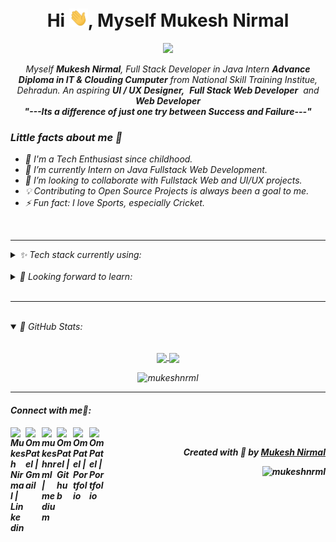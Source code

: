 <h1 align="center">Hi <img src="https://raw.githubusercontent.com/ABSphreak/ABSphreak/master/gifs/Hi.gif" width="30px">, Myself Mukesh Nirmal</h1>
<p align="center">
  <a href="https://github.com/Ratheshan03/readme-typing-svg"><img src="https://readme-typing-svg.herokuapp.com?lines=Computer+Science+Undergraduate;UI+/+UX+Designer;Full+Stack+Web+Developer;Aspiring+Learner&center=true&width=500&height=50"></a>
</p>

<p align="center">
  <em>
    Myself <b>Mukesh Nirmal</b>, Full Stack Developer in Java Intern <b>Advance Diploma in IT & Clouding Cumputer</b> from National Skill Training Institue<b></b>, Dehradun.
    An aspiring <b>UI / UX Designer,</b>&nbsp; <b>Full Stack Web Developer</b>&nbsp; and <b> Web Developer</b> 
  <br>
  <b><i>"---Its a difference of just one try between Success and Failure---"</i></b>
</p>

<h3>Little facts about me 🧑</h3>

- 🧞 I'm a Tech Enthusiast since childhood.
- 🔭 I’m currently Intern on Java Fullstack Web Development.
- 👯 I’m looking to collaborate with Fullstack Web and UI/UX projects.
- 💡 Contributing to Open Source Projects is always been a goal to me.
- ⚡ Fun fact: I love Sports, especially Cricket.
<br>

---

<details>
<summary>
  ✨ Tech stack currently using:
</summary>
   <br>
<code><a href="#" target="_blank"><img height="30" src="https://www.vectorlogo.zone/logos/java/java-icon.svg"></a></code> 
<code><a href="#" target="_blank"><img height="30" src="https://www.svgrepo.com/show/478223/css.svg"></a></code>
<code><a href="#" target="_blank"><img height="30" src="https://www.svgrepo.com/show/510028/javascript-file.svg"></a></code>
<code><a href="#" target="_blank"><img height="30" src="https://www.svgrepo.com/show/374016/python.svg" alt="TypeScript"></a></code>
<code><a href="#" target="_blank"><img height="30" src="https://cdn-icons-png.flaticon.com/128/16066/16066077.png"></a></code>
<code><a href="#" target="_blank"><img height="30" src="https://www.vectorlogo.zone/logos/w3_html5/w3_html5-icon.svg"></a></code>
<code><a href="#" target="_blank"><img height="30" src="https://cdn-icons-png.flaticon.com/128/9307/9307266.png"></a></code>
<code><a href="#" target="_blank"> <img src="https://cdn-icons-png.flaticon.com/128/882/882829.png" alt="redux" height="30"></a></code>
<code><a href="#" target="_blank"> <img src="https://www.svgrepo.com/show/473731/mysql.svg" alt="sass"  height="30"></a></code>
<code><a href="#" target="_blank"><img height="30" src="https://www.svgrepo.com/show/439231/mongodb.svg"></a></code>
<code><a href="#" target="_blank"><img height="30" src="https://www.vectorlogo.zone/logos/nodejs/nodejs-icon.svg"></a></code>
<code><a href="#" target="_blank"><img height="30" src="https://www.svgrepo.com/show/353498/bootstrap.svg"></a></code>
</details>
<br>

<details>
<summary>
  🌱 Looking forward to learn:
</summary>
   <br>
   

<code><a href="#" target="_blank"><img height="30" src="https://www.vectorlogo.zone/logos/google_cloud/google_cloud-icon.svg"></a></code>
<code><a href="#" target="_blank"><img height="30" src="https://cdn-icons-png.flaticon.com/128/5968/5968350.png"></a></code>
<code><a href="#" target="_blank"><img height="30" src="https://cdn-icons-png.flaticon.com/128/8422/8422177.png"></a></code>
<code><a href="#" target="_blank"><img height="30" src="https://cdn-icons-png.flaticon.com/128/9307/9307254.png"></a></code>
<code><a href="#" target="_blank"><img height="30" src="https://cdn-icons-png.flaticon.com/128/16511/16511234.png"></a></code>
</details>
<br>

---
<!-- <p align="left"> <a href="https://github.com/ryo-ma/github-profile-trophy"><img src="https://github-profile-trophy.vercel.app/?username=mukeshnrml" alt="mukeshnrml" /></a> </p> -->
<br>
<details open="">
<summary>
 📔 GitHub Stats:
</summary>
<br>
<p align="center">
  <a href="https://github.com/mukeshnrml">
    <img align="center"  height="175px" src="https://github-readme-stats.vercel.app/api?username=mukeshnrml&show_icons=true&hide_border=true&title_color=94b4a4&amp&icon_color=FFFFFF&amp&text_color=FFFFFF&amp&bg_color=000000&count_private=true&include_all_commits=true"/>
  </a>
  <a href="https://github.com/mukeshnrml">
    <img align="center" height="175px"  src="https://github-readme-stats.vercel.app/api/top-langs/?username=mukeshnrml&text_color=FFFFFF&bg_color=000000&title_color=94b4a4&langs_count=15&layout=compact&hide_border=true" />
  </a>
</p>
  <p align="center"><img align="center" src="https://github-readme-streak-stats.herokuapp.com/?user=mukeshnrml&text_color=FFFFFF&bg_color=000000&title_color=94b4a4&langs_count=15&layout=compact&hide_border=true" alt="mukeshnrml" /></p>
</details>

---

<h4> Connect with me🤝: <h4>
  </hr>
  <a href="https://www.linkedin.com/in/mukesh-nirmal-34085223b/">
   <img align="left" alt=" Mukesh Nirmal | Linkedin" width="24px" src="https://www.svgrepo.com/show/475661/linkedin-color.svg" />
  </a>
  <a href="mailto:mukeshnirmal@outlook.com">
    <img align="left" alt="Om Patel | Gmail" width="26px" src="https://www.svgrepo.com/show/530453/mail-reception.svg" />
  </a>
  <a href="https://medium.com/@mukeshnirmal_66904">
    <img align="left" alt="mukeshnrml | medium" width="24px" src="https://www.svgrepo.com/show/431116/medium.svg" />
  </a>
   <a href="https://github.com/mukeshnrml">
    <img align="left" alt="Om Patel | Github" width="26px" src="https://www.svgrepo.com/show/475654/github-color.svg" />
  </a>
  <a href="https://mukeshnrml.github.io/profile_/">
    <img align="left" alt="Om Patel | Portfolio" width="26px" src="https://www.svgrepo.com/show/275884/portfolio-travel.svg" />
  </a>
  <a href="https://stackoverflow.com/users/22811324/mukesh-nirmal">
    <img align="left" alt="Om Patel | Portfolio" width="26px" src="https://www.svgrepo.com/show/475686/stackoverflow-color.svg" />
  </a>
  <br>
  
<p align="right" > Created with 🧡 by <a href="https://github.com/mukeshnrml">Mukesh Nirmal</a></p>
<p align="right" > <img src="https://komarev.com/ghpvc/?username=mukeshnrml&label=Profile%20views&color=0e75b6&style=flat" alt="mukeshnrml" /> </p>
